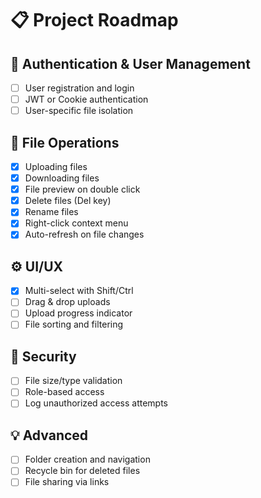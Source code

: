 # 📋 Project Roadmap

## 🔑 Authentication & User Management
- [ ] User registration and login
- [ ] JWT or Cookie authentication
- [ ] User-specific file isolation

## 📁 File Operations
- [x] Uploading files
- [x] Downloading files
- [x] File preview on double click
- [x] Delete files (Del key)
- [x] Rename files
- [x] Right-click context menu
- [x] Auto-refresh on file changes

## ⚙️ UI/UX
- [x] Multi-select with Shift/Ctrl
- [ ] Drag & drop uploads
- [ ] Upload progress indicator
- [ ] File sorting and filtering

## 🔐 Security
- [ ] File size/type validation
- [ ] Role-based access
- [ ] Log unauthorized access attempts

## 💡 Advanced
- [ ] Folder creation and navigation
- [ ] Recycle bin for deleted files
- [ ] File sharing via links
